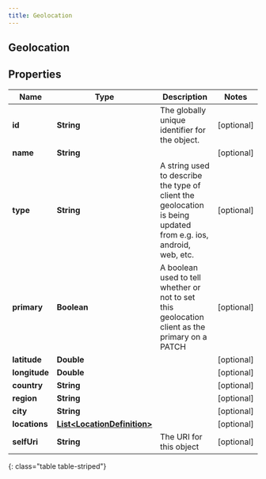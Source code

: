 ```yaml
---
title: Geolocation
---
```

## Geolocation


## Properties

| Name | Type | Description | Notes |
| ------------ | ------------- | ------------- | ------------- |
| **id** | **String** | The globally unique identifier for the object. |  [optional] |
| **name** | **String** |  |  [optional] |
| **type** | **String** | A string used to describe the type of client the geolocation is being updated from e.g. ios, android, web, etc. |  [optional] |
| **primary** | **Boolean** | A boolean used to tell whether or not to set this geolocation client as the primary on a PATCH |  [optional] |
| **latitude** | **Double** |  |  [optional] |
| **longitude** | **Double** |  |  [optional] |
| **country** | **String** |  |  [optional] |
| **region** | **String** |  |  [optional] |
| **city** | **String** |  |  [optional] |
| **locations** | [**List&lt;LocationDefinition&gt;**](LocationDefinition.html) |  |  [optional] |
| **selfUri** | **String** | The URI for this object |  [optional] |
{: class="table table-striped"}



